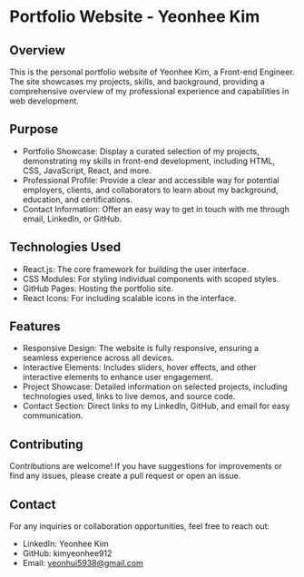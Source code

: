 # Portfolio Website - Yeonhee Kim

  ## Overview
  This is the personal portfolio website of Yeonhee Kim, a Front-end Engineer. The site showcases my projects, skills, and background, providing a comprehensive overview of my professional experience and capabilities in web development.


  ## Purpose
  - Portfolio Showcase: Display a curated selection of my projects, demonstrating my skills in front-end development, including HTML, CSS, JavaScript, React, and more.
  - Professional Profile: Provide a clear and accessible way for potential employers, clients, and collaborators to learn about my background, education, and certifications.
  - Contact Information: Offer an easy way to get in touch with me through email, LinkedIn, or GitHub.
  
  ## Technologies Used
  - React.js: The core framework for building the user interface.
  - CSS Modules: For styling individual components with scoped styles.
  - GitHub Pages: Hosting the portfolio site.
  - React Icons: For including scalable icons in the interface.
  
  ## Features
  - Responsive Design: The website is fully responsive, ensuring a seamless experience across all devices.
  - Interactive Elements: Includes sliders, hover effects, and other interactive elements to enhance user engagement.
  - Project Showcase: Detailed information on selected projects, including technologies used, links to live demos, and source code.
  - Contact Section: Direct links to my LinkedIn, GitHub, and email for easy communication.

## Contributing
Contributions are welcome! If you have suggestions for improvements or find any issues, please create a pull request or open an issue.

## Contact
For any inquiries or collaboration opportunities, feel free to reach out:
- LinkedIn: Yeonhee Kim
- GitHub: kimyeonhee912
- Email: yeonhui5938@gmail.com
